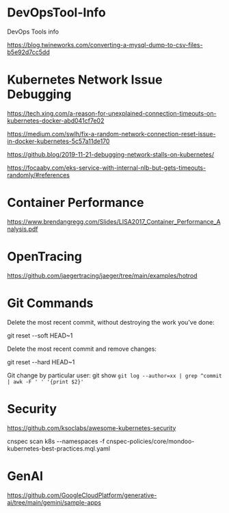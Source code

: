 # DevOpsTool-Info
DevOps Tools info


https://blog.twineworks.com/converting-a-mysql-dump-to-csv-files-b5e92d7cc5dd


# Kubernetes Network Issue Debugging

https://tech.xing.com/a-reason-for-unexplained-connection-timeouts-on-kubernetes-docker-abd041cf7e02

https://medium.com/swlh/fix-a-random-network-connection-reset-issue-in-docker-kubernetes-5c57a11de170

https://github.blog/2019-11-21-debugging-network-stalls-on-kubernetes/

https://focaaby.com/eks-service-with-internal-nlb-but-gets-timeouts-randomly/#references


# Container Performance

https://www.brendangregg.com/Slides/LISA2017_Container_Performance_Analysis.pdf


# OpenTracing

https://github.com/jaegertracing/jaeger/tree/main/examples/hotrod

# Git Commands
Delete the most recent commit, without destroying the work you've done:

git reset --soft HEAD~1

Delete the most recent commit and remove changes:

git reset --hard HEAD~1

Git change by particular user:
git show `git log --author=xx | grep ^commit | awk -F ' ' '{print $2}'`

# Security

https://github.com/ksoclabs/awesome-kubernetes-security

cnspec scan k8s --namespaces <ns> -f cnspec-policies/core/mondoo-kubernetes-best-practices.mql.yaml

# GenAI
https://github.com/GoogleCloudPlatform/generative-ai/tree/main/gemini/sample-apps


